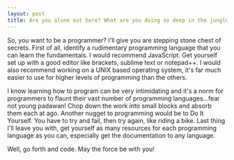 ```yaml
---
layout: post
title: Are you alone out here? What are you doing so deep in the jungle...
---
```


So, you want to be a programmer? I'll give you are stepping stone chest of secrets. First of all, identify a rudimentary programming language that you can learn the fundamentals. I would recommend JavaScript. Get yourself set up with a good editor like brackets, sublime text or notepad++. I would also recommend working on a UNIX based operating system, it's far much easier to use for higher levels of programming than the others.

I know learning how to program can be very intimidating and it's a norm for programmers to flaunt their vast number of programming languages...fear not young padawan! Chop down the work into small blocks and absorb them each at ago. Another nugget to programming would be to Do It Yourself. You have to try and fail, then try again, like riding a bike. Last thing I'll leave you with, get yourself as many resources for each programming language as you can, especially get the documentation to any language.

Well, go forth and code. May the force be with you!